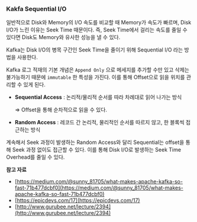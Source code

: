 ### Kakfa Sequential I/O

일반적으로 Disk와 Memory의 I/O 속도를 비교할 때 Memory가 속도가 빠르며, Disk I/O가 느린 이유는 Seek Time 때문이다. 즉, Seek Time에서 걸리는 속도를 줄일 수 있다면 Disk도 Memory와 유사한 성능을 낼 수 있다.

Kafka는 Disk I/O의 병목 구간인 Seek Time을 줄이기 위해 Sequential I/O 라는 방법을 사용한다. 

Kafka 로그 적재의 기본 개념은 `Append Only` 으로 메세지를 추가할 수만 있고 삭제는 불가능하기 때문에 `immutable` 한 특성을 가진다. 이를 통해 Offset으로 읽을 위치를 관리할 수 있게 된다.

- **Sequential Access** : 논리적/물리적 순서를 따라 차례대로 읽어 나가는 방식

    ⇒ Offset을 통해 순차적으로 읽을 수 있다.

- **Random Access** :  레코드 간 논리적, 물리적인 순서를 따르지 않고, 한 블록씩 접근하는 방식

계속해서 Seek 과정이 발생하는 Random Access와 달리 Sequential는 offset을 통해 Seek 과정 없이도 접근할 수 있다. 이를 통해 Disk I/O로 발생하는 Seek Time Overhead를 줄일 수 있다.

**참고 자료**

- [https://medium.com/@sunny_81705/what-makes-apache-kafka-so-fast-71b477dcbf0](https://medium.com/@sunny_81705/what-makes-apache-kafka-so-fast-71b477dcbf0)
- [https://epicdevs.com/17](https://epicdevs.com/17)
- [http://www.gurubee.net/lecture/2394](http://www.gurubee.net/lecture/2394)
